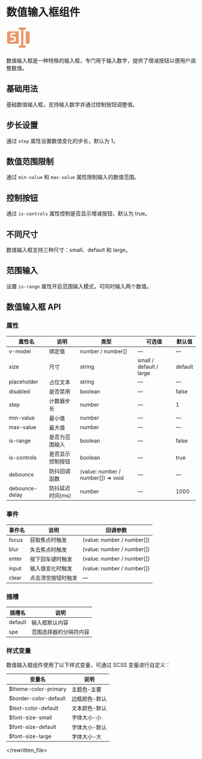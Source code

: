 # 数值输入框组件

![数值输入框组件](/components/input-number.png)

数值输入框是一种特殊的输入框，专门用于输入数字，提供了增减按钮以便用户调整数值。

## 基础用法

基础数值输入框，支持输入数字并通过控制按钮调整值。

<demo component-name="input-number" examples="basic"></demo>

## 步长设置

通过 `step` 属性设置数值变化的步长，默认为 1。

<demo component-name="input-number" examples="step"></demo>

## 数值范围限制

通过 `min-value` 和 `max-value` 属性限制输入的数值范围。

<demo component-name="input-number" examples="range"></demo>

## 控制按钮

通过 `is-controls` 属性控制是否显示增减按钮，默认为 true。

<demo component-name="input-number" examples="controls"></demo>

## 不同尺寸

数值输入框支持三种尺寸：small、default 和 large。

<demo component-name="input-number" examples="size"></demo>

## 范围输入

设置 `is-range` 属性开启范围输入模式，可同时输入两个数值。

<demo component-name="input-number" examples="range-input"></demo>

## 数值输入框 API

### 属性

| 属性名      | 说明                 | 类型                         | 可选值                  | 默认值  |
| ----------- | -------------------- | ---------------------------- | ----------------------- | ------- |
| v-model     | 绑定值               | number / number[]            | —                       | —       |
| size        | 尺寸                 | string                       | small / default / large | default |
| placeholder | 占位文本             | string                       | —                       | —       |
| disabled    | 是否禁用             | boolean                      | —                       | false   |
| step        | 计数器步长           | number                       | —                       | 1       |
| min-value   | 最小值               | number                       | —                       | —       |
| max-value   | 最大值               | number                       | —                       | —       |
| is-range    | 是否为范围输入       | boolean                      | —                       | false   |
| is-controls | 是否显示控制按钮     | boolean                      | —                       | true    |
| debounce    | 防抖回调函数         | (value: number / number[]) => void | —               | —       |
| debounce-delay | 防抖延迟时间(ms)  | number                       | —                       | 1000    |

### 事件

| 事件名 | 说明                 | 回调参数                  |
| ------ | -------------------- | ------------------------- |
| focus  | 获取焦点时触发       | (value: number / number[]) |
| blur   | 失去焦点时触发       | (value: number / number[]) |
| enter  | 按下回车键时触发     | (value: number / number[]) |
| input  | 输入值变化时触发     | (value: number / number[]) |
| clear  | 点击清空按钮时触发   | —                         |

### 插槽

| 插槽名  | 说明                    |
| ------- | ----------------------- |
| default | 输入框默认内容          |
| spe     | 范围选择器的分隔符内容  |

### 样式变量

数值输入框组件使用了以下样式变量，可通过 SCSS 变量进行自定义：

| 变量名                | 说明           |
| --------------------- | -------------- |
| $theme-color-primary  | 主题色-主要    |
| $border-color-default | 边框颜色-默认  |
| $text-color-default   | 文本颜色-默认  |
| $font-size-small      | 字体大小-小    |
| $font-size-default    | 字体大小-默认  |
| $font-size-large      | 字体大小-大    |
</rewritten_file> 